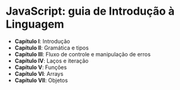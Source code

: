# JavaScript: guia de Introdução à Linguagem

* **Capítulo I**: Introdução
* **Capítulo II**: Gramática e tipos
* **Capítulo III**: Fluxo de controle e manipulação de erros
* **Capítulo IV**: Laços e iteração
* **Capítulo V**: Funções
* **Capítulo VI**: Arrays
* **Capítulo VII**: Objetos
